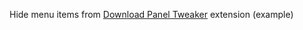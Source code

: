 Hide menu items from <a href="https://addons.mozilla.org/addon/download-panel-tweaker/">Download Panel Tweaker</a> extension (example)